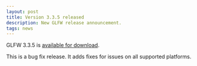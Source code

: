 ```yaml
---
layout: post
title: Version 3.3.5 released
description: New GLFW release announcement.
tags: news
---
```


GLFW 3.3.5 is [available for download](download.html).

This is a bug fix release.  It adds fixes for issues on all supported platforms.

